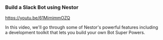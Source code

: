 ### Build a Slack Bot using Nestor 

https://youtu.be/61MimimmOZQ

In this video, we'll go through some of Nestor's powerful features including a
development toolkit that lets you build your own Bot Super Powers.
